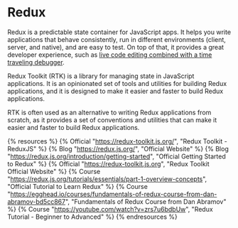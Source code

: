 # Redux

Redux is a predictable state container for JavaScript apps. It helps you write applications that behave consistently, run in different environments (client, server, and native), and are easy to test. On top of that, it provides a great developer experience, such as [live code editing combined with a time traveling debugger](https://github.com/reduxjs/redux-devtools).

Redux Toolkit (RTK) is a library for managing state in JavaScript applications. It is an opinionated set of tools and utilities for building Redux applications, and it is designed to make it easier and faster to build Redux applications.

RTK is often used as an alternative to writing Redux applications from scratch, as it provides a set of conventions and utilities that can make it easier and faster to build Redux applications.

{% resources %}
  {% Official "https://redux-toolkit.js.org/", "Redux Toolkit - ReduxJS" %}
  {% Blog "https://redux.js.org/", "Official Website" %}
  {% Blog "https://redux.js.org/introduction/getting-started", "Official Getting Started to Redux" %}
  {% Official "https://redux-toolkit.js.org", "Redux Toolkit Official Website" %}
  {% Course "https://redux.js.org/tutorials/essentials/part-1-overview-concepts", "Official Tutorial to Learn Redux" %}
  {% Course "https://egghead.io/courses/fundamentals-of-redux-course-from-dan-abramov-bd5cc867", "Fundamentals of Redux Course from Dan Abramov" %}
  {% Course "https://youtube.com/watch?v=zrs7u6bdbUw", "Redux Tutorial - Beginner to Advanced" %}
{% endresources %}
